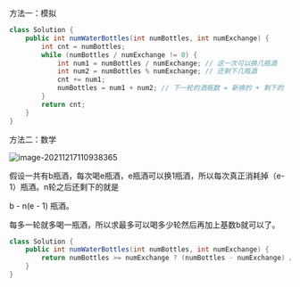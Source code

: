 方法一：模拟

```java
class Solution {
    public int numWaterBottles(int numBottles, int numExchange) {
        int cnt = numBottles;
        while (numBottles / numExchange != 0) {
            int num1 = numBottles / numExchange; // 这一次可以换几瓶酒
            int num2 = numBottles % numExchange; // 还剩下几瓶酒
            cnt += num1; 
            numBottles = num1 + num2; // 下一轮的酒瓶数 = 新换的 + 剩下的
        }
        return cnt;
    }
}
```



方法二：数学

![image-20211217110938365](D:\typora笔记\Typora\images\image-20211217110938365.png)

假设一共有b瓶酒，每次喝e瓶酒，e瓶酒可以换1瓶酒，所以每次真正消耗掉（e-1）瓶酒。n轮之后还剩下的就是

b - n(e - 1) 瓶酒。

每多一轮就多喝一瓶酒，所以求最多可以喝多少轮然后再加上基数b就可以了。

```java
class Solution {
    public int numWaterBottles(int numBottles, int numExchange) {
        return numBottles >= numExchange ? (numBottles - numExchange) / (numExchange - 1) + 1 + numBottles : numBottles;
    }
}
```

